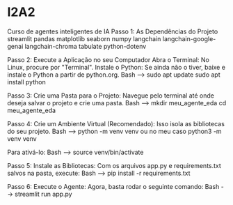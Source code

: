# I2A2
Curso de agentes inteligentes de IA
Passo 1:
As Dependências do Projeto
	streamlit
	pandas
	matplotlib
	seaborn
	numpy
	langchain
	langchain-google-genai
	langchain-chroma
	tabulate
	python-dotenv

Passo 2: Execute a Aplicação no seu Computador
Abra o Terminal:
No Linux, procure por "Terminal".
Instale o Python: Se ainda não o tiver, baixe e instale o Python a partir de python.org.
	Bash -->
		sudo apt update
		sudo apt install python

	

Passo 3: Crie uma Pasta para o Projeto: Navegue pelo terminal até onde deseja salvar o projeto e crie uma pasta.
	Bash -->
		mkdir meu_agente_eda
		cd meu_agente_eda

Passo 4: Crie um Ambiente Virtual (Recomendado): Isso isola as bibliotecas do seu projeto.
	Bash -->
		python -m venv venv
		ou no meu caso
			python3 -m venv venv

Para ativá-lo:
	Bash -->
		source venv/bin/activate


Passo 5: Instale as Bibliotecas: Com os arquivos app.py e requirements.txt salvos na pasta, execute:
	Bash -->
		pip install -r requirements.txt

Passo 6: Execute o Agente: Agora, basta rodar o seguinte comando:
	Bash -->
		streamlit run app.py

